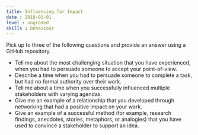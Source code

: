 ```yaml
---
title: Influencing for Impact
date : 2018-01-01
level : ungraded
skills : Behaviour
---
```

Pick up to three of the following questions and provide an answer using a GitHub repository.

- Tell me about the most challenging situation that you have experienced, when you had to persuade someone to accept your point-of-view.
- Describe a time when you had to persuade someone to complete a task, but had no formal authority over their work.
- Tell me about a time when you successfully influenced multiple stakeholders with varying agendas.
- Give me an example of a relationship that you developed through networking that had a positive impact on your work.
- Give an example of a successful method (for example, research findings, anecdotes, stories, metaphors, or analogies) that you have used to convince a stakeholder to support an idea.
